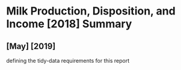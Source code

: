 # Milk Production, Disposition, and Income [2018] Summary
## [May] [2019]
defining the tidy-data requirements for this report
